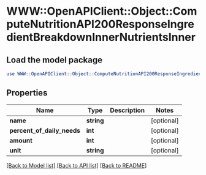 # WWW::OpenAPIClient::Object::ComputeNutritionAPI200ResponseIngredientBreakdownInnerNutrientsInner

## Load the model package
```perl
use WWW::OpenAPIClient::Object::ComputeNutritionAPI200ResponseIngredientBreakdownInnerNutrientsInner;
```

## Properties
Name | Type | Description | Notes
------------ | ------------- | ------------- | -------------
**name** | **string** |  | [optional] 
**percent_of_daily_needs** | **int** |  | [optional] 
**amount** | **int** |  | [optional] 
**unit** | **string** |  | [optional] 

[[Back to Model list]](../README.md#documentation-for-models) [[Back to API list]](../README.md#documentation-for-api-endpoints) [[Back to README]](../README.md)


